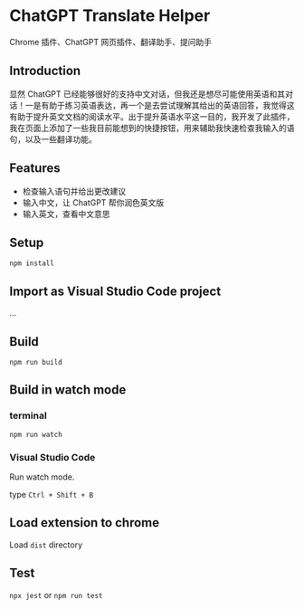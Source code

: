 # ChatGPT Translate Helper

Chrome 插件、ChatGPT 网页插件、翻译助手、提问助手

## Introduction
显然 ChatGPT 已经能够很好的支持中文对话，但我还是想尽可能使用英语和其对话！一是有助于练习英语表达，再一个是去尝试理解其给出的英语回答，我觉得这有助于提升英文文档的阅读水平。出于提升英语水平这一目的，我开发了此插件，我在页面上添加了一些我目前能想到的快捷按钮，用来辅助我快速检查我输入的语句，以及一些翻译功能。

## Features

- 检查输入语句并给出更改建议
- 输入中文，让 ChatGPT 帮你润色英文版
- 输入英文，查看中文意思

## Setup

```
npm install
```

## Import as Visual Studio Code project

...

## Build

```
npm run build
```

## Build in watch mode

### terminal

```
npm run watch
```

### Visual Studio Code

Run watch mode.

type `Ctrl + Shift + B`

## Load extension to chrome

Load `dist` directory

## Test
`npx jest` or `npm run test`
